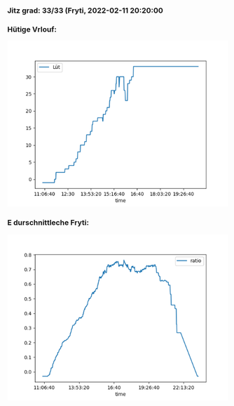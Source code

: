 ### Jitz grad: 33/33 (Fryti, 2022-02-11 20:20:00

### Hütige Vrlouf:
![Graph](Today.png)

### E durschnittleche Fryti:
![Graph](Fryti.png)
